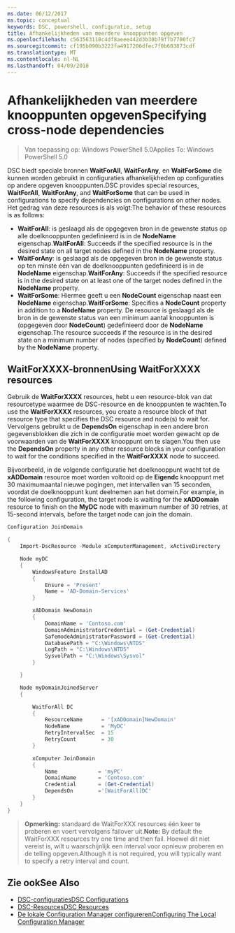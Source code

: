 ```yaml
---
ms.date: 06/12/2017
ms.topic: conceptual
keywords: DSC, powershell, configuratie, setup
title: Afhankelijkheden van meerdere knooppunten opgeven
ms.openlocfilehash: c563563118c4df8aeee442d3b30b79f7b7700fc7
ms.sourcegitcommit: cf195b090b3223fa4917206dfec7f0b603873cdf
ms.translationtype: MT
ms.contentlocale: nl-NL
ms.lasthandoff: 04/09/2018
---
```

# <a name="specifying-cross-node-dependencies"></a><span data-ttu-id="71a61-103">Afhankelijkheden van meerdere knooppunten opgeven</span><span class="sxs-lookup"><span data-stu-id="71a61-103">Specifying cross-node dependencies</span></span>

> <span data-ttu-id="71a61-104">Van toepassing op: Windows PowerShell 5.0</span><span class="sxs-lookup"><span data-stu-id="71a61-104">Applies To: Windows PowerShell 5.0</span></span>

<span data-ttu-id="71a61-105">DSC biedt speciale bronnen **WaitForAll**, **WaitForAny**, en **WaitForSome** die kunnen worden gebruikt in configuraties afhankelijkheden op configuraties op andere opgeven knooppunten.</span><span class="sxs-lookup"><span data-stu-id="71a61-105">DSC provides special resources, **WaitForAll**, **WaitForAny**, and **WaitForSome** that can be used in configurations to specify dependencies on configurations on other nodes.</span></span> <span data-ttu-id="71a61-106">Het gedrag van deze resources is als volgt:</span><span class="sxs-lookup"><span data-stu-id="71a61-106">The behavior of these resources is as follows:</span></span>

* <span data-ttu-id="71a61-107">**WaitForAll**: is geslaagd als de opgegeven bron in de gewenste status op alle doelknooppunten gedefinieerd is in de **NodeName** eigenschap.</span><span class="sxs-lookup"><span data-stu-id="71a61-107">**WaitForAll**: Succeeds if the specified resource is in the desired state on all target nodes defined in the **NodeName** property.</span></span>
* <span data-ttu-id="71a61-108">**WaitForAny**: is geslaagd als de opgegeven bron in de gewenste status op ten minste één van de doelknooppunten gedefinieerd is in de **NodeName** eigenschap.</span><span class="sxs-lookup"><span data-stu-id="71a61-108">**WaitForAny**: Succeeds if the specified resource is in the desired state on at least one of the target nodes defined in the **NodeName** property.</span></span>
* <span data-ttu-id="71a61-109">**WaitForSome**: Hiermee geeft u een **NodeCount** eigenschap naast een **NodeName** eigenschap.</span><span class="sxs-lookup"><span data-stu-id="71a61-109">**WaitForSome**: Specifies a **NodeCount** property in addition to a **NodeName** property.</span></span> <span data-ttu-id="71a61-110">De resource is geslaagd als de bron in de gewenste status van een minimum aantal knooppunten is (opgegeven door **NodeCount**) gedefinieerd door de **NodeName** eigenschap.</span><span class="sxs-lookup"><span data-stu-id="71a61-110">The resource succeeds if the resource is in the desired state on a minimum number of nodes (specified by **NodeCount**) defined by the **NodeName** property.</span></span>

## <a name="using-waitforxxxx-resources"></a><span data-ttu-id="71a61-111">WaitForXXXX-bronnen</span><span class="sxs-lookup"><span data-stu-id="71a61-111">Using WaitForXXXX resources</span></span>

<span data-ttu-id="71a61-112">Gebruik de **WaitForXXXX** resources, hebt u een resource-blok van dat resourcetype waarmee de DSC-resource en de knooppunten te wachten.</span><span class="sxs-lookup"><span data-stu-id="71a61-112">To use the **WaitForXXXX** resources, you create a resource block of that resource type that specifies the DSC resource and node(s) to wait for.</span></span> <span data-ttu-id="71a61-113">Vervolgens gebruikt u de **DependsOn** eigenschap in een andere bron gegevensblokken die zich in de configuratie moet worden gewacht op de voorwaarden van de **WaitForXXXX** knooppunt om te slagen.</span><span class="sxs-lookup"><span data-stu-id="71a61-113">You then use the **DependsOn** property in any other resource blocks in your configuration to wait for the conditions specified in the **WaitForXXXX** node to succeed.</span></span>

<span data-ttu-id="71a61-114">Bijvoorbeeld, in de volgende configuratie het doelknooppunt wacht tot de **xADDomain** resource moet worden voltooid op de **Eigendc** knooppunt met 30 maximumaantal nieuwe pogingen, met intervallen van 15 seconden, voordat de doelknooppunt kunt deelnemen aan het domein.</span><span class="sxs-lookup"><span data-stu-id="71a61-114">For example, in the following configuration, the target node is waiting for the **xADDomain** resource to finish on the **MyDC** node with maximum number of 30 retries, at 15-second intervals, before the target node can join the domain.</span></span>

```powershell
Configuration JoinDomain

{
    Import-DscResource -Module xComputerManagement, xActiveDirectory

    Node myDC
    {
        WindowsFeature InstallAD
        {
            Ensure = 'Present'
            Name = 'AD-Domain-Services'
        }

        xADDomain NewDomain
        {
            DomainName = 'Contoso.com'
            DomainAdministratorCredential = (Get-Credential)
            SafemodeAdministratorPassword = (Get-Credential)
            DatabasePath = "C:\Windows\NTDS"
            LogPath = "C:\Windows\NTDS"
            SysvolPath = "C:\Windows\Sysvol"
        }

    }

    Node myDomainJoinedServer
    {

        WaitForAll DC
        {
            ResourceName      = '[xADDomain]NewDomain'
            NodeName          = 'MyDC'
            RetryIntervalSec  = 15
            RetryCount        = 30
        }

        xComputer JoinDomain
        {
            Name             = 'myPC'
            DomainName       = 'Contoso.com'
            Credential       = (Get-Credential)
            DependsOn        ='[WaitForAll]DC'
        }
    }
}
```

><span data-ttu-id="71a61-115">**Opmerking:** standaard de WaitForXXX resources één keer te proberen en voert vervolgens failover uit.</span><span class="sxs-lookup"><span data-stu-id="71a61-115">**Note:** By default the WaitForXXX resources try one time and then fail.</span></span> <span data-ttu-id="71a61-116">Hoewel dit niet vereist is, wilt u waarschijnlijk een interval voor opnieuw proberen en de telling opgeven.</span><span class="sxs-lookup"><span data-stu-id="71a61-116">Although it is not required, you will typically want to specify a retry interval and count.</span></span>

## <a name="see-also"></a><span data-ttu-id="71a61-117">Zie ook</span><span class="sxs-lookup"><span data-stu-id="71a61-117">See Also</span></span>
* [<span data-ttu-id="71a61-118">DSC-configuraties</span><span class="sxs-lookup"><span data-stu-id="71a61-118">DSC Configurations</span></span>](configurations.md)
* [<span data-ttu-id="71a61-119">DSC-Resources</span><span class="sxs-lookup"><span data-stu-id="71a61-119">DSC Resources</span></span>](resources.md)
* [<span data-ttu-id="71a61-120">De lokale Configuration Manager configureren</span><span class="sxs-lookup"><span data-stu-id="71a61-120">Configuring The Local Configuration Manager</span></span>](metaConfig.md)